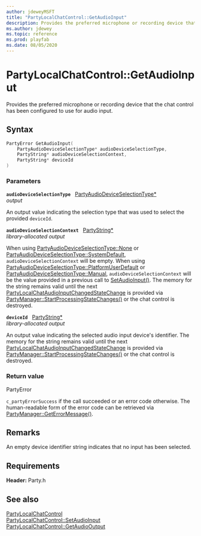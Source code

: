```yaml
---
author: jdeweyMSFT
title: "PartyLocalChatControl::GetAudioInput"
description: Provides the preferred microphone or recording device that the chat control has been configured to use for audio input.
ms.author: jdewey
ms.topic: reference
ms.prod: playfab
ms.date: 08/05/2020
---
```


# PartyLocalChatControl::GetAudioInput  

Provides the preferred microphone or recording device that the chat control has been configured to use for audio input.  

## Syntax  
  
```cpp
PartyError GetAudioInput(  
    PartyAudioDeviceSelectionType* audioDeviceSelectionType,  
    PartyString* audioDeviceSelectionContext,  
    PartyString* deviceId  
)  
```  
  
### Parameters  
  
**`audioDeviceSelectionType`** &nbsp; [PartyAudioDeviceSelectionType*](../../../enums/partyaudiodeviceselectiontype.md)  
*output*  
  
An output value indicating the selection type that was used to select the provided `deviceId`.  
  
**`audioDeviceSelectionContext`** &nbsp; [PartyString*](../../../typedefs.md)  
*library-allocated output*  
  
When using [PartyAudioDeviceSelectionType::None](../../../enums/partyaudiodeviceselectiontype.md) or [PartyAudioDeviceSelectionType::SystemDefault](../../../enums/partyaudiodeviceselectiontype.md), `audioDeviceSelectionContext` will be empty. When using [PartyAudioDeviceSelectionType::PlatformUserDefault](../../../enums/partyaudiodeviceselectiontype.md) or [PartyAudioDeviceSelectionType::Manual](../../../enums/partyaudiodeviceselectiontype.md), `audioDeviceSelectionContext` will be the value provided in a previous call to [SetAudioInput()](partylocalchatcontrol_setaudioinput.md). The memory for the string remains valid until the next [PartyLocalChatAudioInputChangedStateChange](../../../structs/partylocalchataudioinputchangedstatechange.md) is provided via [PartyManager::StartProcessingStateChanges()](../../PartyManager/methods/partymanager_startprocessingstatechanges.md) or the chat control is destroyed.  
  
**`deviceId`** &nbsp; [PartyString*](../../../typedefs.md)  
*library-allocated output*  
  
An output value indicating the selected audio input device's identifier. The memory for the string remains valid until the next [PartyLocalChatAudioInputChangedStateChange](../../../structs/partylocalchataudioinputchangedstatechange.md) is provided via [PartyManager::StartProcessingStateChanges()](../../PartyManager/methods/partymanager_startprocessingstatechanges.md) or the chat control is destroyed.  
  
  
### Return value  
PartyError
  
```c_partyErrorSuccess``` if the call succeeded or an error code otherwise. The human-readable form of the error code can be retrieved via [PartyManager::GetErrorMessage()](../../PartyManager/methods/partymanager_geterrormessage.md).
  
## Remarks  
  
An empty device identifier string indicates that no input has been selected.
  
## Requirements  
  
**Header:** Party.h
  
## See also  
[PartyLocalChatControl](../partylocalchatcontrol.md)  
[PartyLocalChatControl::SetAudioInput](partylocalchatcontrol_setaudioinput.md)  
[PartyLocalChatControl::GetAudioOutput](partylocalchatcontrol_getaudiooutput.md)
  
  
